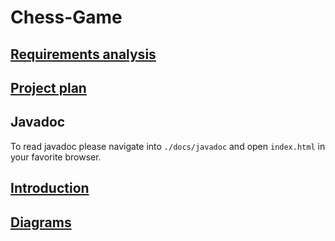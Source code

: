 # Chess-Game

## [Requirements analysis](./requirements-analysis.pdf )

## [Project plan](./project-plan.pdf)

## Javadoc
To read javadoc please navigate into `./docs/javadoc` and open `index.html` in your favorite browser.

## [Introduction](./docs/content/text/introduction.md)

## [Diagrams](./docs/content/diagrams/index.md)
